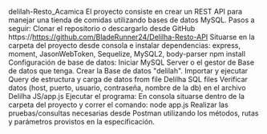 delilah-Resto_Acamica
El proyecto consiste en crear un REST API para manejar una tienda de comidas utilizando bases de datos MySQL.
Pasos a seguir:
Clonar el repositorio o descargarlo desde GitHub
https://https://github.com/BladeRunner24/Delilha-Resto-API
Situarse en la carpeta del proyecto desde consola e instalar dependencias: express, moment, JasonWebToken, Sequelize, MySQL2, body-parser 
npm install
Configuración de base de datos:
Iniciar MySQL Server o el gestor de Base de datos que tenga.
Crear la Base de datos "delilah".
Importar y ejecutar Query de estructura y carga de datos from file Delilha SQL files
Verificar datos (host, puerto, usuario, contraseña, nombre de la db) en el archivo Delilha JS/app.js
Ejecutar el programa:
En consola situarse dentro de la carpeta del proyecto y correr el comando:
node app.js
Realizar las pruebas/consultas necesarias desde Postman utilizando los métodos, rutas y parámetros provistos en la especificación.